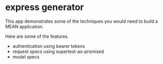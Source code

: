 # express generator

This app demonstrates some of the techniques you would need to build a MEAN application.

Here are some of the features.

- authentication using bearer tokens
- request specs using supertest-as-promised
- model specs
